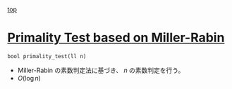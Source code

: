 [top](../README.md)

# [Primality Test based on Miller-Rabin](./ptest.hpp)

`bool primality_test(ll n)`
- Miller-Rabin の素数判定法に基づき、 $n$ の素数判定を行う。
- $O(\log n)$
